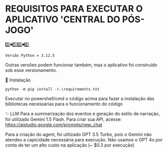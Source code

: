 # REQUISITOS PARA EXECUTAR O APLICATIVO 'CENTRAL DO PÓS-JOGO'

3️⃣◾1️⃣2️⃣◾5️⃣
```
Versão Python = 3.12.5
```

Outras versões podem funcionar também, mas o aplicativo foi construído sob esse versionamento.

🔧 Instalação
```
python -m pip install -r.\requirements.txt
```

Executar no powershell/cmd o código acima para fazer a instalação das bibliotecas necessárias para o funcionamento do código

✨ LLM
Para a summarização dos eventos e geração do estilo de narração, foi utilizado Gemini 1.5 Flash.
Para criar sua API, acesse: https://aistudio.google.com/prompts/new_chat

Para a criação do agent, foi utilizado GPT 3.5 Turbo, pois o Gemini não atendeu a capicidade necessária para execução. Não usamos o GPT 4o por conta de ter um alto custo na aplicação (~ $0.3 por execução)